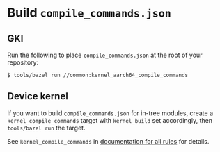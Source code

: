 # Build `compile_commands.json`

## GKI

Run the following to place `compile_commands.json` at the root of your
repository:

```shell
$ tools/bazel run //common:kernel_aarch64_compile_commands
```

## Device kernel

If you want to build `compile_commands.json` for in-tree modules, create a
`kernel_compile_commands` target with `kernel_build` set accordingly,
then `tools/bazel run` the target.

See `kernel_compile_commands` in
[documentation for all rules](api_reference.md) for details.